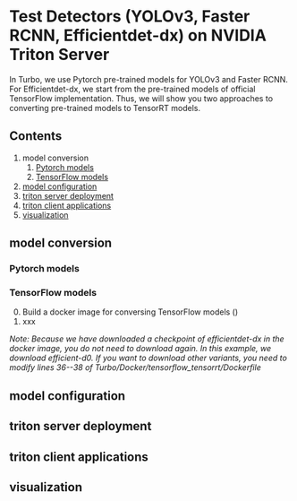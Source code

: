 # Test Detectors (YOLOv3, Faster RCNN, Efficientdet-dx) on NVIDIA Triton Server
In Turbo, we use Pytorch pre-trained models for YOLOv3 and Faster RCNN. For Efficientdet-dx, we start from the pre-trained models of official TensorFlow implementation. Thus, we will show you two approaches to converting pre-trained models to TensorRT models.
## Contents
1. model conversion
   1. [Pytorch models](#pytorch-models)
   2. [TensorFlow models](#tensorflow-models)
2. [model configuration](#model-configuration)
3. [triton server deployment](#triton-server-deployment)
4. [triton client applications](#triton-client-applications)
5. [visualization](#visualization)
## model conversion
### Pytorch models
### TensorFlow models
0. Build a docker image for conversing TensorFlow models ()
1. xxx
   
<em>Note: Because we have downloaded a checkpoint of efficientdet-dx in the docker image, you do not need to download again. In this example, we download efficient-d0. If you want to download other variants, you need to modify lines 36--38 of Turbo/Docker/tensorflow_tensorrt/Dockerfile</em> 
## model configuration
## triton server deployment
## triton client applications
## visualization